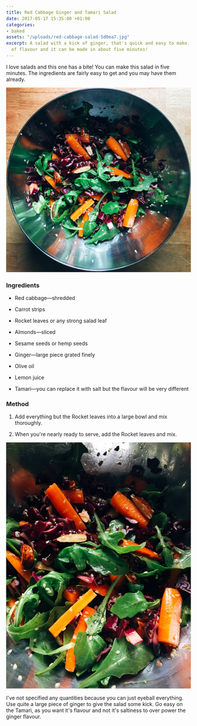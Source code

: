 ```yaml
---
title: Red Cabbage Ginger and Tamari Salad
date: 2017-05-17 15:35:00 +01:00
categories:
- baked
assets: "/uploads/red-cabbage-salad-5d0ea7.jpg"
excerpt: A salad with a kick of ginger, that's quick and easy to make. It has bags
  of flavour and it can be made in about five minutes!
---
```


I love salads and this one has a bite! You can make this salad in five minutes. The ingredients are fairly easy to get and you may have them already.

![red-cabbage-salad-5d0ea7.jpg](/uploads/red-cabbage-salad-5d0ea7.jpg)

### Ingredients

* Red cabbage—shredded

* Carrot strips

* Rocket leaves or any strong salad leaf

* Almonds—sliced

* Sesame seeds or hemp seeds

* Ginger—large piece grated finely

* Olive oil

* Lemon juice

* Tamari—you can replace it with salt but the flavour will be very different

### Method

1. Add everything but the Rocket leaves into a large bowl and mix thoroughly.

2. When you're nearly ready to serve, add the Rocket leaves and mix.

![red-cabbage-salad-closeup.jpg](/uploads/red-cabbage-salad-closeup.jpg)

I've not specified any quantities because you can just eyeball everything. Use quite a large piece of ginger to give the salad some kick. Go easy on the Tamari, as you want it's flavour and not it's saltiness to over power the ginger flavour.